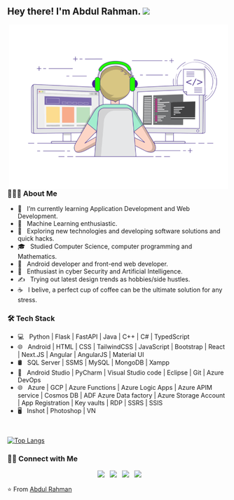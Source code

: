 <h2> Hey there! I'm Abdul Rahman. <img src="https://github.com/souvikguria98/souvikguria98/blob/master/Hi.gif" width="25"></h2>
<img align="right" alt="GIF" src="https://raw.githubusercontent.com/devSouvik/devSouvik/master/gif3.gif" width="500"/>

<h3> 👨🏻‍💻 About Me </h3>

- 🔭 &nbsp; I’m currently learning Application Development and Web Development.
- 🤗 &nbsp; Machine Learning enthusiastic.
- 🤔 &nbsp; Exploring new technologies and developing software solutions and quick hacks.
- 🎓 &nbsp; Studied Computer Science, computer programming and Mathematics.
- 💼 &nbsp; Android developer and front-end web developer.
- 🌱 &nbsp; Enthusiast in cyber Security and Artificial Intelligence.
- ✍️ &nbsp; Trying out latest design trends as hobbies/side hustles.
- ☕ &nbsp; I belive, a perfect cup of coffee can be the ultimate solution for any stress. 

<h3>🛠 Tech Stack</h3>

- 💻 &nbsp; Python | Flask | FastAPI | Java | C++ | C# | TypedScript
- 🌐 &nbsp; Android | HTML | CSS | TailwindCSS | JavaScript | Bootstrap | React | Next.JS | Angular | AngularJS | Material UI 
- 🛢 &nbsp; SQL Server | SSMS | MySQL | MongoDB | Xampp
- 🔧 &nbsp; Android Studio | PyCharm | Visual Studio code | Eclipse | Git | Azure DevOps
- 🌐 &nbsp; Azure | GCP | Azure Functions | Azure Logic Apps | Azure APIM service | Cosmos DB | ADF Azure Data factory | Azure Storage Account | App Registration | Key vaults | RDP | SSRS | SSIS 
- 🖥 &nbsp; Inshot | Photoshop | VN


</br>

[![Top Langs](https://github-readme-stats.vercel.app/api/top-langs/?username=Abdul-Rahman-ARJ&layout=compact&text_color=daf7dc&bg_color=151515)](https://github.com/devSouvik/github-readme-stats)

<h3> 🤝🏻 Connect with Me </h3>

<p align="center">
&nbsp; <a href="https://twitter.com/ABDULRA85224260" target="_blank" rel="noopener noreferrer"><img src="https://img.icons8.com/plasticine/100/000000/twitter.png" width="50" /></a>  
&nbsp; <a href="https://www.instagram.com/mr.ar_786/" target="_blank" rel="noopener noreferrer"><img src="https://img.icons8.com/plasticine/100/000000/instagram-new.png" width="50" /></a>  
&nbsp; <a href="https://www.linkedin.com/in/abdul-rahman-684655177" target="_blank" rel="noopener noreferrer"><img src="https://img.icons8.com/plasticine/100/000000/linkedin.png" width="50" /></a>
&nbsp; <a href="mailto:id16abdulrahman@gmail.com" target="_blank" rel="noopener noreferrer"><img src="https://img.icons8.com/plasticine/100/000000/gmail.png"  width="50" /></a>
</p>

⭐️ From [Abdul Rahman](https://github.com/Abdul-Rahman-ARJ)
